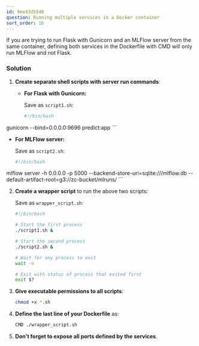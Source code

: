 ```yaml
---
id: 9ee43d55d0
question: Running multiple services in a Docker container
sort_order: 16
---
```


If you are trying to run Flask with Gunicorn and an MLFlow server from the same container, defining both services in the Dockerfile with CMD will only run MLFlow and not Flask.

### Solution

1. **Create separate shell scripts with server run commands**:
   
   - **For Flask with Gunicorn:**
     
     Save as `script1.sh`:
     
     ```bash
     #!/bin/bash
     
gunicorn --bind=0.0.0.0:9696 predict:app
     ```

   - **For MLFlow server:**
     
     Save as `script2.sh`:
     
     ```bash
     #!/bin/bash
     
mlflow server -h 0.0.0.0 -p 5000 --backend-store-uri=sqlite:///mlflow.db --default-artifact-root=g3://zc-bucket/mlruns/
     ```

2. **Create a wrapper script** to run the above two scripts:

   Save as `wrapper_script.sh`:
   
   ```bash
   #!/bin/bash

   # Start the first process
   ./script1.sh &

   # Start the second process
   ./script2.sh &

   # Wait for any process to exit
   wait -n

   # Exit with status of process that exited first
   exit $?
   ```

3. **Give executable permissions to all scripts**:
   
   ```bash
   chmod +x *.sh
   ```

4. **Define the last line of your Dockerfile** as:
   
   ```bash
   CMD ./wrapper_script.sh
   ```

5. **Don't forget to expose all ports defined by the services**.